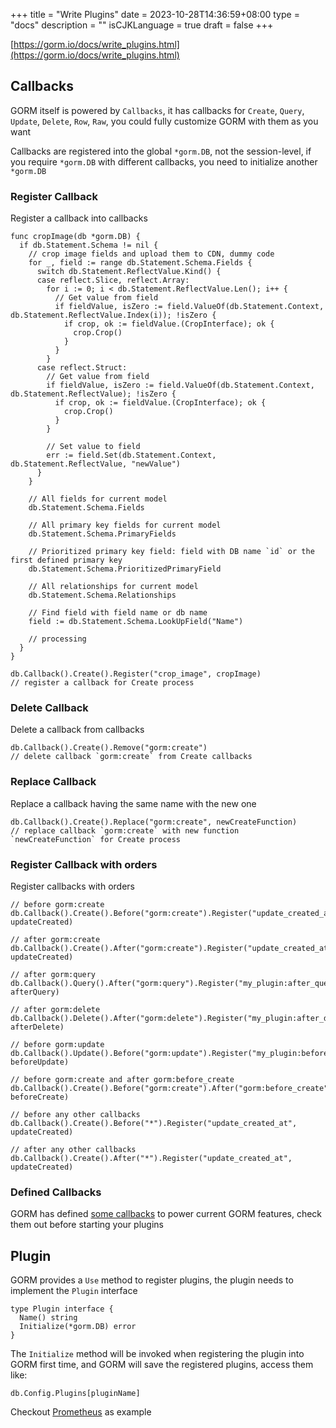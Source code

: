 +++
title = "Write Plugins"
date = 2023-10-28T14:36:59+08:00
type = "docs"
description = ""
isCJKLanguage = true
draft = false
+++

[https://gorm.io/docs/write_plugins.html](https://gorm.io/docs/write_plugins.html)

## Callbacks

GORM itself is powered by `Callbacks`, it has callbacks for `Create`, `Query`, `Update`, `Delete`, `Row`, `Raw`, you could fully customize GORM with them as you want

Callbacks are registered into the global `*gorm.DB`, not the session-level, if you require `*gorm.DB` with different callbacks, you need to initialize another `*gorm.DB`

### Register Callback

Register a callback into callbacks

```
func cropImage(db *gorm.DB) {
  if db.Statement.Schema != nil {
    // crop image fields and upload them to CDN, dummy code
    for _, field := range db.Statement.Schema.Fields {
      switch db.Statement.ReflectValue.Kind() {
      case reflect.Slice, reflect.Array:
        for i := 0; i < db.Statement.ReflectValue.Len(); i++ {
          // Get value from field
          if fieldValue, isZero := field.ValueOf(db.Statement.Context, db.Statement.ReflectValue.Index(i)); !isZero {
            if crop, ok := fieldValue.(CropInterface); ok {
              crop.Crop()
            }
          }
        }
      case reflect.Struct:
        // Get value from field
        if fieldValue, isZero := field.ValueOf(db.Statement.Context, db.Statement.ReflectValue); !isZero {
          if crop, ok := fieldValue.(CropInterface); ok {
            crop.Crop()
          }
        }

        // Set value to field
        err := field.Set(db.Statement.Context, db.Statement.ReflectValue, "newValue")
      }
    }

    // All fields for current model
    db.Statement.Schema.Fields

    // All primary key fields for current model
    db.Statement.Schema.PrimaryFields

    // Prioritized primary key field: field with DB name `id` or the first defined primary key
    db.Statement.Schema.PrioritizedPrimaryField

    // All relationships for current model
    db.Statement.Schema.Relationships

    // Find field with field name or db name
    field := db.Statement.Schema.LookUpField("Name")

    // processing
  }
}

db.Callback().Create().Register("crop_image", cropImage)
// register a callback for Create process
```

### Delete Callback

Delete a callback from callbacks

```
db.Callback().Create().Remove("gorm:create")
// delete callback `gorm:create` from Create callbacks
```

### Replace Callback

Replace a callback having the same name with the new one

```
db.Callback().Create().Replace("gorm:create", newCreateFunction)
// replace callback `gorm:create` with new function `newCreateFunction` for Create process
```

### Register Callback with orders

Register callbacks with orders

```
// before gorm:create
db.Callback().Create().Before("gorm:create").Register("update_created_at", updateCreated)

// after gorm:create
db.Callback().Create().After("gorm:create").Register("update_created_at", updateCreated)

// after gorm:query
db.Callback().Query().After("gorm:query").Register("my_plugin:after_query", afterQuery)

// after gorm:delete
db.Callback().Delete().After("gorm:delete").Register("my_plugin:after_delete", afterDelete)

// before gorm:update
db.Callback().Update().Before("gorm:update").Register("my_plugin:before_update", beforeUpdate)

// before gorm:create and after gorm:before_create
db.Callback().Create().Before("gorm:create").After("gorm:before_create").Register("my_plugin:before_create", beforeCreate)

// before any other callbacks
db.Callback().Create().Before("*").Register("update_created_at", updateCreated)

// after any other callbacks
db.Callback().Create().After("*").Register("update_created_at", updateCreated)
```

### Defined Callbacks

GORM has defined [some callbacks](https://github.com/go-gorm/gorm/blob/master/callbacks/callbacks.go) to power current GORM features, check them out before starting your plugins

## Plugin

GORM provides a `Use` method to register plugins, the plugin needs to implement the `Plugin` interface

```
type Plugin interface {
  Name() string
  Initialize(*gorm.DB) error
}
```

The `Initialize` method will be invoked when registering the plugin into GORM first time, and GORM will save the registered plugins, access them like:

```
db.Config.Plugins[pluginName]
```

Checkout [Prometheus](https://gorm.io/docs/prometheus.html) as example